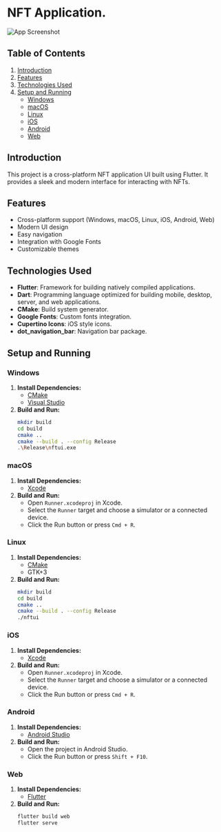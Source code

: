 
# NFT Application.


![App Screenshot](https://user-images.githubusercontent.com/29016489/189307034-6fbaa32f-8312-4b46-820e-3ce823d593bf.png)

## Table of Contents
1. [Introduction](#introduction)
2. [Features](#features)
3. [Technologies Used](#technologies-used)
4. [Setup and Running](#setup-and-running)
   - [Windows](#windows)
   - [macOS](#macos)
   - [Linux](#linux)
   - [iOS](#ios)
   - [Android](#android)
   - [Web](#web)

## Introduction
This project is a cross-platform NFT application UI built using Flutter. It provides a sleek and modern interface for interacting with NFTs.

## Features
- Cross-platform support (Windows, macOS, Linux, iOS, Android, Web)
- Modern UI design
- Easy navigation
- Integration with Google Fonts
- Customizable themes

## Technologies Used
- **Flutter**: Framework for building natively compiled applications.
- **Dart**: Programming language optimized for building mobile, desktop, server, and web applications.
- **CMake**: Build system generator.
- **Google Fonts**: Custom fonts integration.
- **Cupertino Icons**: iOS style icons.
- **dot_navigation_bar**: Navigation bar package.

## Setup and Running

### Windows
1. **Install Dependencies:**
   - [CMake](https://cmake.org/download/)
   - [Visual Studio](https://visualstudio.microsoft.com/)
2. **Build and Run:**
   ```sh
   mkdir build
   cd build
   cmake ..
   cmake --build . --config Release
   .\Release\nftui.exe
   ```

### macOS
1. **Install Dependencies:**
   - [Xcode](https://developer.apple.com/xcode/)
2. **Build and Run:**
   - Open `Runner.xcodeproj` in Xcode.
   - Select the `Runner` target and choose a simulator or a connected device.
   - Click the Run button or press `Cmd + R`.

### Linux
1. **Install Dependencies:**
   - [CMake](https://cmake.org/download/)
   - GTK+3
2. **Build and Run:**
   ```sh
   mkdir build
   cd build
   cmake ..
   cmake --build . --config Release
   ./nftui
   ```

### iOS
1. **Install Dependencies:**
   - [Xcode](https://developer.apple.com/xcode/)
2. **Build and Run:**
   - Open `Runner.xcodeproj` in Xcode.
   - Select the `Runner` target and choose a simulator or a connected device.
   - Click the Run button or press `Cmd + R`.

### Android
1. **Install Dependencies:**
   - [Android Studio](https://developer.android.com/studio)
2. **Build and Run:**
   - Open the project in Android Studio.
   - Click the Run button or press `Shift + F10`.

### Web
1. **Install Dependencies:**
   - [Flutter](https://flutter.dev/docs/get-started/install)
2. **Build and Run:**
   ```sh
   flutter build web
   flutter serve
   ```
